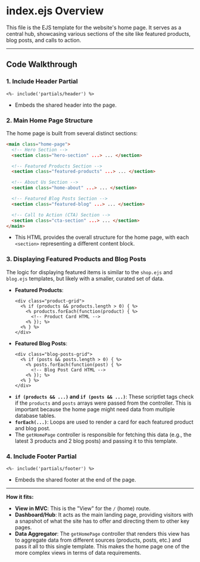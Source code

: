 # index.ejs Overview

This file is the EJS template for the website's home page. It serves as a central hub, showcasing various sections of the site like featured products, blog posts, and calls to action.

---

## Code Walkthrough

### 1. Include Header Partial
```ejs
<%- include('partials/header') %>
```
- Embeds the shared header into the page.

### 2. Main Home Page Structure
The home page is built from several distinct sections:
```html
<main class="home-page">
  <!-- Hero Section -->
  <section class="hero-section" ...> ... </section>

  <!-- Featured Products Section -->
  <section class="featured-products" ...> ... </section>

  <!-- About Us Section -->
  <section class="home-about" ...> ... </section>

  <!-- Featured Blog Posts Section -->
  <section class="featured-blog" ...> ... </section>

  <!-- Call to Action (CTA) Section -->
  <section class="cta-section" ...> ... </section>
</main>
```
- This HTML provides the overall structure for the home page, with each `<section>` representing a different content block.

### 3. Displaying Featured Products and Blog Posts
The logic for displaying featured items is similar to the `shop.ejs` and `blog.ejs` templates, but likely with a smaller, curated set of data.
- **Featured Products**:
  ```ejs
  <div class="product-grid">
    <% if (products && products.length > 0) { %>
      <% products.forEach(function(product) { %>
        <!-- Product Card HTML -->
      <% }); %>
    <% } %>
  </div>
  ```
- **Featured Blog Posts**:
  ```ejs
  <div class="blog-posts-grid">
    <% if (posts && posts.length > 0) { %>
      <% posts.forEach(function(post) { %>
        <!-- Blog Post Card HTML -->
      <% }); %>
    <% } %>
  </div>
  ```
- **`if (products && ...)` and `if (posts && ...)`**: These scriptlet tags check if the `products` and `posts` arrays were passed from the controller. This is important because the home page might need data from multiple database tables.
- **`forEach(...)`**: Loops are used to render a card for each featured product and blog post.
- The `getHomePage` controller is responsible for fetching this data (e.g., the latest 3 products and 2 blog posts) and passing it to this template.

### 4. Include Footer Partial
```ejs
<%- include('partials/footer') %>
```
- Embeds the shared footer at the end of the page.

---

**How it fits:**
- **View in MVC**: This is the "View" for the `/` (home) route.
- **Dashboard/Hub**: It acts as the main landing page, providing visitors with a snapshot of what the site has to offer and directing them to other key pages.
- **Data Aggregator**: The `getHomePage` controller that renders this view has to aggregate data from different sources (products, posts, etc.) and pass it all to this single template. This makes the home page one of the more complex views in terms of data requirements. 